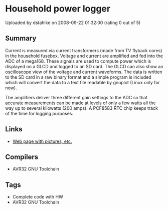 # Household power logger

Uploaded by dstahlke on 2008-09-22 01:32:00 (rating 0 out of 5)

## Summary

Current is measured via current transformers (made from TV flyback cores) in the household fusebox. Voltage and current are amplified and fed into the ADC of a mega168. These signals are used to compute power which is displayed on a GLCD and logged to an SD card. The GLCD can also show an oscilloscope view of the voltage and current waveforms. The data is written to the SD card in a raw binary format and a simple program is included which will convert the data to a text file readable by gnuplot (Linux only for now).


The amplifiers deliver three different gain settings to the ADC so that accurate measurements can be made at levels of only a few watts all the way up to several kilowatts (200 amps). A PCF8583 RTC chip keeps track of the time for logging purposes.

## Links

- [Web page with pictures, etc.](http://www.stahlke.org/dan/powermeter/)

## Compilers

- AVR32 GNU Toolchain

## Tags

- Complete code with HW
- AVR32 GNU Toolchain
